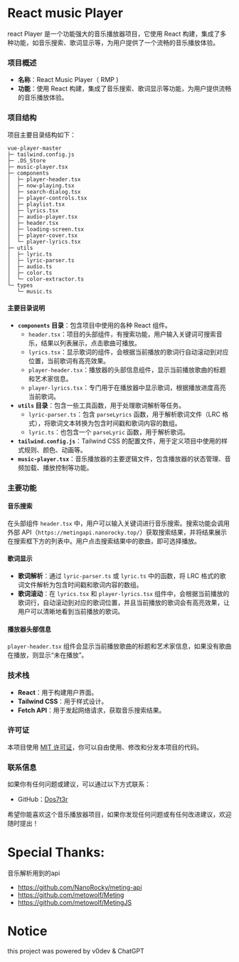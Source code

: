 # React music Player

react Player 是一个功能强大的音乐播放器项目，它使用 React 构建，集成了多种功能，如音乐搜索、歌词显示等，为用户提供了一个流畅的音乐播放体验。


### 项目概述
- **名称**：React Music Player（ RMP )
- **功能**：使用 React 构建，集成了音乐搜索、歌词显示等功能，为用户提供流畅的音乐播放体验。

### 项目结构
项目主要目录结构如下：
```
vue-player-master
├─ tailwind.config.js
├─ .DS_Store
├─ music-player.tsx
├─ components
│  ├─ player-header.tsx
│  ├─ now-playing.tsx
│  ├─ search-dialog.tsx
│  ├─ player-controls.tsx
│  ├─ playlist.tsx
│  ├─ lyrics.tsx
│  ├─ audio-player.tsx
│  ├─ header.tsx
│  ├─ loading-screen.tsx
│  ├─ player-cover.tsx
│  └─ player-lyrics.tsx
├─ utils
│  ├─ lyric.ts
│  ├─ lyric-parser.ts
│  ├─ audio.ts
│  ├─ color.ts
│  └─ color-extractor.ts
└─ types
   └─ music.ts
```

#### 主要目录说明
- **`components` 目录**：包含项目中使用的各种 React 组件。
  - `header.tsx`：项目的头部组件，有搜索功能，用户输入关键词可搜索音乐，结果以列表展示，点击歌曲可播放。
  - `lyrics.tsx`：显示歌词的组件，会根据当前播放的歌词行自动滚动到对应位置，当前歌词有高亮效果。
  - `player-header.tsx`：播放器的头部信息组件，显示当前播放歌曲的标题和艺术家信息。
  - `player-lyrics.tsx`：专门用于在播放器中显示歌词，根据播放进度高亮当前歌词。
- **`utils` 目录**：包含一些工具函数，用于处理歌词解析等任务。
  - `lyric-parser.ts`：包含 `parseLyrics` 函数，用于解析歌词文件（LRC 格式），将歌词文本转换为包含时间戳和歌词内容的数组。
  - `lyric.ts`：也包含一个 `parseLyric` 函数，用于解析歌词。
- **`tailwind.config.js`**：Tailwind CSS 的配置文件，用于定义项目中使用的样式规则、颜色、动画等。
- **`music-player.tsx`**：音乐播放器的主要逻辑文件，包含播放器的状态管理、音频加载、播放控制等功能。

### 主要功能

#### 音乐搜索
在头部组件 `header.tsx` 中，用户可以输入关键词进行音乐搜索。搜索功能会调用外部 API（`https://metingapi.nanorocky.top/`）获取搜索结果，并将结果展示在搜索框下方的列表中。用户点击搜索结果中的歌曲，即可选择播放。

#### 歌词显示
- **歌词解析**：通过 `lyric-parser.ts` 或 `lyric.ts` 中的函数，将 LRC 格式的歌词文件解析为包含时间戳和歌词内容的数组。
- **歌词滚动**：在 `lyrics.tsx` 和 `player-lyrics.tsx` 组件中，会根据当前播放的歌词行，自动滚动到对应的歌词位置，并且当前播放的歌词会有高亮效果，让用户可以清晰地看到当前播放的歌词。

#### 播放器头部信息
`player-header.tsx` 组件会显示当前播放歌曲的标题和艺术家信息，如果没有歌曲在播放，则显示“未在播放”。


### 技术栈
- **React**：用于构建用户界面。
- **Tailwind CSS**：用于样式设计。
- **Fetch API**：用于发起网络请求，获取音乐搜索结果。

### 许可证
本项目使用 [MIT 许可证](https://opensource.org/licenses/MIT)，你可以自由使用、修改和分发本项目的代码。

### 联系信息
如果你有任何问题或建议，可以通过以下方式联系：
- GitHub：[Dos7t3r](https://github.com/dos7t3r)

希望你能喜欢这个音乐播放器项目，如果你发现任何问题或有任何改进建议，欢迎随时提出！

# Special Thanks:
音乐解析用到的api 
- https://github.com/NanoRocky/meting-api
- https://github.com/metowolf/Meting
- https://github.com/metowolf/MetingJS

# Notice
this project was powered by v0dev & ChatGPT
